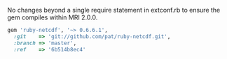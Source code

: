 No changes beyond a single require statement in extconf.rb to ensure the gem compiles within MRI 2.0.0.

```ruby
gem 'ruby-netcdf', '~> 0.6.6.1',
  :git    => 'git://github.com/pat/ruby-netcdf.git',
  :branch => 'master',
  :ref    => '6b514b8ec4'
```
